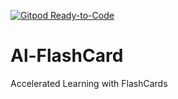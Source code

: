 [![Gitpod Ready-to-Code](https://img.shields.io/badge/Gitpod-Ready--to--Code-blue?logo=gitpod)](https://gitpod.io/#https://github.com/iwilfried/al-flashcard) 

# Al-FlashCard
Accelerated Learning with FlashCards
